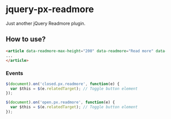 jquery-px-readmore
================
Just another jQuery Readmore plugin.

## How to use?
```html
<article data-readmore-max-height="200" data-readmore="Read more" data-readmore-less="Read less">
...
</article>
```
### Events
```js
$(document).on('closed.px.readmore', function(e) {
  var $this = $(e.relatedTarget); // Toggle button element
});

$(document).on('open.px.readmore', function(e) {
  var $this = $(e.relatedTarget); // Toggle button element
});

```
